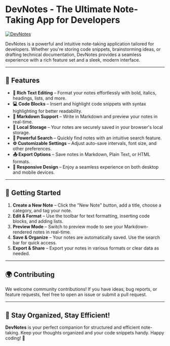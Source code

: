# DevNotes - The Ultimate Note-Taking App for Developers

[![DevNotes](https://mindenry.github.io/DevNotes/)](https://mindenry.github.io/DevNotes/)

DevNotes is a powerful and intuitive note-taking application tailored for developers. Whether you're storing code snippets, brainstorming ideas, or drafting technical documentation, DevNotes provides a seamless experience with a rich feature set and a sleek, modern interface.

---

## 🚀 Features

- **📝 Rich Text Editing** – Format your notes effortlessly with bold, italics, headings, lists, and more.
- **💻 Code Blocks** – Insert and highlight code snippets with syntax highlighting for better readability.
- **📄 Markdown Support** – Write in Markdown and preview your notes in real-time.
- **💾 Local Storage** – Your notes are securely saved in your browser's local storage.
- **🔎 Powerful Search** – Quickly find notes with an intuitive search feature.
- **⚙️ Customizable Settings** – Adjust auto-save intervals, font size, and other preferences.
- **📤 Export Options** – Save notes in Markdown, Plain Text, or HTML formats.
- **📱 Responsive Design** – Enjoy a seamless experience on both desktop and mobile devices.

---

## 📌 Getting Started

1. **Create a New Note** – Click the "New Note" button, add a title, choose a category, and tag your note.
2. **Edit & Format** – Use the toolbar for text formatting, inserting code blocks, and adding lists.
3. **Preview Mode** – Switch to preview mode to see your Markdown-rendered notes in real-time.
4. **Save & Organize** – Your notes are automatically saved. Use the search bar for quick access.
5. **Export & Share** – Export your notes in various formats or clear data as needed.

---

## 🌍 Contributing

We welcome community contributions! If you have ideas, bug reports, or feature requests, feel free to open an issue or submit a pull request.

---

## 🎯 Stay Organized, Stay Efficient!

**DevNotes** is your perfect companion for structured and efficient note-taking. Keep your thoughts organized and your code snippets handy. Happy coding! 🚀